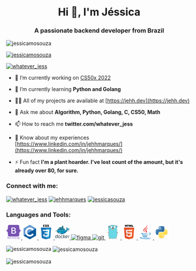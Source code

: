 
<h1 align="center">Hi 👋, I'm Jéssica</h1>
<h3 align="center">A passionate backend developer from Brazil</h3>

<p align="left"> <img src="https://komarev.com/ghpvc/?username=jessicamosouza&label=Profile%20views&color=0e75b6&style=flat" alt="jessicamosouza" /> </p>

<p align="left"> <a href="https://github.com/ryo-ma/github-profile-trophy"><img src="https://github-profile-trophy.vercel.app/?username=jessicamosouza" alt="jessicamosouza" /></a> </p>

<p align="left"> <a href="https://twitter.com/whatever_jess" target="blank"><img src="https://img.shields.io/twitter/follow/whatever_jess?logo=twitter&style=for-the-badge" alt="whatever_jess" /></a> </p>

- 🔭 I’m currently working on [CS50x 2022](https://github.com/jessicamosouza/CS50x-2022)

- 🌱 I’m currently learning **Python and Golang**

- 👨‍💻 All of my projects are available at [https://jehh.dev](https://jehh.dev)

- 💬 Ask me about **Algorithm, Python, Golang, C, CS50, Math**

- 📫 How to reach me **twitter.com/whatever_jess**

- 📄 Know about my experiences [https://www.linkedin.com/in/jehhmarques/](https://www.linkedin.com/in/jehhmarques/)

- ⚡ Fun fact **I'm a plant hoarder. I've lost count of the amount, but it's already over 80, for sure.**

<h3 align="left">Connect with me:</h3>
<p align="left">
<a href="https://twitter.com/whatever_jess" target="blank"><img align="center" src="https://raw.githubusercontent.com/rahuldkjain/github-profile-readme-generator/master/src/images/icons/Social/twitter.svg" alt="whatever_jess" height="30" width="40" /></a>
<a href="https://linkedin.com/in/jehhmarques" target="blank"><img align="center" src="https://raw.githubusercontent.com/rahuldkjain/github-profile-readme-generator/master/src/images/icons/Social/linked-in-alt.svg" alt="jehhmarques" height="30" width="40" /></a>
<a href="https://instagram.com/jessicasouza" target="blank"><img align="center" src="https://raw.githubusercontent.com/rahuldkjain/github-profile-readme-generator/master/src/images/icons/Social/instagram.svg" alt="jessicasouza" height="30" width="40" /></a>
</p>

<h3 align="left">Languages and Tools:</h3>
<p align="left"> <a href="https://getbootstrap.com" target="_blank" rel="noreferrer"> <img src="https://raw.githubusercontent.com/devicons/devicon/master/icons/bootstrap/bootstrap-plain-wordmark.svg" alt="bootstrap" width="40" height="40"/> </a> <a href="https://www.cprogramming.com/" target="_blank" rel="noreferrer"> <img src="https://raw.githubusercontent.com/devicons/devicon/master/icons/c/c-original.svg" alt="c" width="40" height="40"/> </a> <a href="https://www.w3schools.com/css/" target="_blank" rel="noreferrer"> <img src="https://raw.githubusercontent.com/devicons/devicon/master/icons/css3/css3-original-wordmark.svg" alt="css3" width="40" height="40"/> </a> <a href="https://www.docker.com/" target="_blank" rel="noreferrer"> <img src="https://raw.githubusercontent.com/devicons/devicon/master/icons/docker/docker-original-wordmark.svg" alt="docker" width="40" height="40"/> </a> <a href="https://www.figma.com/" target="_blank" rel="noreferrer"> <img src="https://www.vectorlogo.zone/logos/figma/figma-icon.svg" alt="figma" width="40" height="40"/> </a> <a href="https://git-scm.com/" target="_blank" rel="noreferrer"> <img src="https://www.vectorlogo.zone/logos/git-scm/git-scm-icon.svg" alt="git" width="40" height="40"/> </a> <a href="https://golang.org" target="_blank" rel="noreferrer"> <img src="https://raw.githubusercontent.com/devicons/devicon/master/icons/go/go-original.svg" alt="go" width="40" height="40"/> </a> <a href="https://www.w3.org/html/" target="_blank" rel="noreferrer"> <img src="https://raw.githubusercontent.com/devicons/devicon/master/icons/html5/html5-original-wordmark.svg" alt="html5" width="40" height="40"/> </a> <a href="https://www.java.com" target="_blank" rel="noreferrer"> <img src="https://raw.githubusercontent.com/devicons/devicon/master/icons/java/java-original.svg" alt="java" width="40" height="40"/> </a> <a href="https://www.python.org" target="_blank" rel="noreferrer"> <img src="https://raw.githubusercontent.com/devicons/devicon/master/icons/python/python-original.svg" alt="python" width="40" height="40"/> </a> </p>

<p><img align="left" src="https://github-readme-stats.vercel.app/api/top-langs?username=jessicamosouza&show_icons=true&locale=en&layout=compact" alt="jessicamosouza" /></p>

<p>&nbsp;<img align="center" src="https://github-readme-stats.vercel.app/api?username=jessicamosouza&show_icons=true&locale=en" alt="jessicamosouza" /></p>

<p><img align="center" src="https://github-readme-streak-stats.herokuapp.com/?user=jessicamosouza&" alt="jessicamosouza" /></p>
